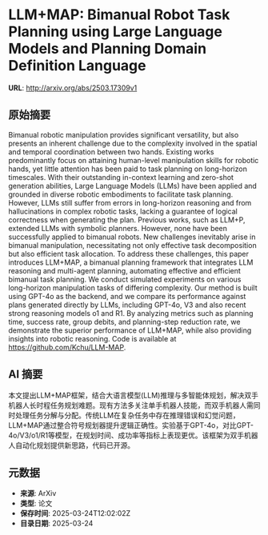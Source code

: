 # LLM+MAP: Bimanual Robot Task Planning using Large Language Models and Planning Domain Definition Language

**URL**: http://arxiv.org/abs/2503.17309v1

## 原始摘要

Bimanual robotic manipulation provides significant versatility, but also
presents an inherent challenge due to the complexity involved in the spatial
and temporal coordination between two hands. Existing works predominantly focus
on attaining human-level manipulation skills for robotic hands, yet little
attention has been paid to task planning on long-horizon timescales. With their
outstanding in-context learning and zero-shot generation abilities, Large
Language Models (LLMs) have been applied and grounded in diverse robotic
embodiments to facilitate task planning. However, LLMs still suffer from errors
in long-horizon reasoning and from hallucinations in complex robotic tasks,
lacking a guarantee of logical correctness when generating the plan. Previous
works, such as LLM+P, extended LLMs with symbolic planners. However, none have
been successfully applied to bimanual robots. New challenges inevitably arise
in bimanual manipulation, necessitating not only effective task decomposition
but also efficient task allocation. To address these challenges, this paper
introduces LLM+MAP, a bimanual planning framework that integrates LLM reasoning
and multi-agent planning, automating effective and efficient bimanual task
planning. We conduct simulated experiments on various long-horizon manipulation
tasks of differing complexity. Our method is built using GPT-4o as the backend,
and we compare its performance against plans generated directly by LLMs,
including GPT-4o, V3 and also recent strong reasoning models o1 and R1. By
analyzing metrics such as planning time, success rate, group debits, and
planning-step reduction rate, we demonstrate the superior performance of
LLM+MAP, while also providing insights into robotic reasoning. Code is
available at https://github.com/Kchu/LLM-MAP.


## AI 摘要

本文提出LLM+MAP框架，结合大语言模型(LLM)推理与多智能体规划，解决双手机器人长时程任务规划难题。现有方法多关注单手机器人技能，而双手机器人需同时处理任务分解与分配。传统LLM在复杂任务中存在推理错误和幻觉问题，LLM+MAP通过整合符号规划器提升逻辑正确性。实验基于GPT-4o，对比GPT-4o/V3/o1/R1等模型，在规划时间、成功率等指标上表现更优。该框架为双手机器人自动化规划提供新思路，代码已开源。

## 元数据

- **来源**: ArXiv
- **类型**: 论文
- **保存时间**: 2025-03-24T12:02:02Z
- **目录日期**: 2025-03-24
